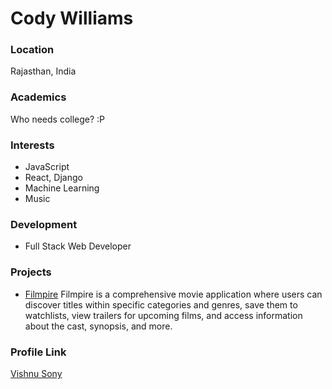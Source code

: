 # Cody Williams

### Location

Rajasthan, India

### Academics

Who needs college? :P

### Interests

- JavaScript
- React, Django
- Machine Learning
- Music

### Development

- Full Stack Web Developer

### Projects

- [Filmpire](https://github.com/zarvish/Filmpire) Filmpire is a comprehensive movie application where users can discover titles within specific categories and genres, save them to watchlists, view trailers for upcoming films, and access information about the cast, synopsis, and more. 

### Profile Link

[Vishnu Sony](https://github.com/zarvish)
